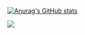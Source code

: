 [![Anurag's GitHub stats](https://github-readme-stats.vercel.app/api?username=VagTsop)](https://github.com/VagTsop/github-readme-stats)



<img
  src="https://cr-skills-chart-widget.azurewebsites.net/api/api?username=vaggtsop&skills=JavaScript,TypeScript&show-other-skills=true"
/>

